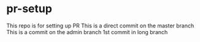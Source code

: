# pr-setup
This repo is for setting up PR
This is a direct commit on the master branch
This is a commit on the admin branch
1st commit in long branch
